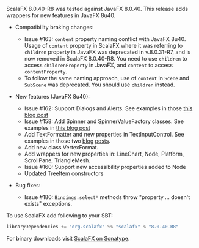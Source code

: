 ScalaFX 8.0.40-R8 was tested against JavaFX 8.0.40. 
This release adds wrappers for new features in JavaFX 8u40.

* Compatibility braking changes:
    - Issue #163: `content` property naming conflict with JavaFX 8u40. Usage of `content` property in ScalaFX where it was referring to `children` property in JavaFX was deprecated in v.8.0.31-R7, and is now removed in ScalaFX 8.0.40-R8. You need to use `children` to access `childrenProperty` in JavaFX, and `content` to access `contentProperty`.
    - To follow the same naming approach, use of `content` in `Scene` and `SubScene` was deprecated. You should use `children` instead.

* New features (JavaFX 8u40):
    - Issue #162: Support Dialogs and Alerts. See examples in those [this blog post][1]
    - Issue #158: Add Spinner and SpinnerValueFactory classes. See examples in [this blog post][2]
    - Add TextFormatter and new properties in TextInputControl. See examples in those two [blog][3] [posts][4].
    - Add new class VertexFormat.
    - Add wrappers for new properties in: LineChart, Node, Platform, ScrollPane, TriangleMesh.
    - Issue #160: Support new accessibility properties added to Node
    - Updated TreeItem constructors 
    
* Bug fixes:
    - Issue #180: `Bindings.select*` methods throw "property ... doesn't exists" exceptions.
    
To use ScalaFX add following to your SBT:

``` scala
libraryDependencies += "org.scalafx" %% "scalafx" % "8.0.40-R8"
```

For binary downloads visit [ScalaFX on Sonatype](http://search.maven.org/#search&#124;ga&#124;1&#124;scalafx).    
    
[1]: https://codingonthestaircase.wordpress.com/2015/03/16/scalafx-alerts-and-dialogs/
[2]: https://codingonthestaircase.wordpress.com/2014/11/08/scalafx-8-0-40-snapshot-spinner/
[3]: https://codingonthestaircase.wordpress.com/2014/12/14/scalafx-8u40-textformatter-part-1/
[4]: https://codingonthestaircase.wordpress.com/2015/03/07/scalafx-8u40-textformatter-part-2/


